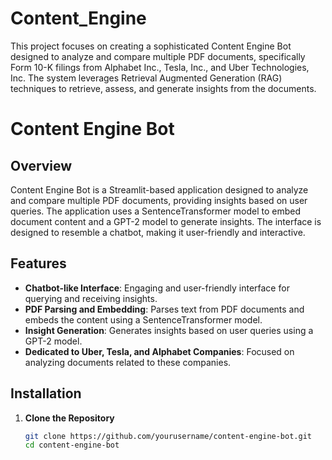 # Content_Engine
This project focuses on creating a sophisticated Content Engine Bot designed to analyze and compare multiple PDF documents, specifically Form 10-K filings from Alphabet Inc., Tesla, Inc., and Uber Technologies, Inc. The system leverages Retrieval Augmented Generation (RAG) techniques to retrieve, assess, and generate insights from the documents.
# Content Engine Bot

## Overview
Content Engine Bot is a Streamlit-based application designed to analyze and compare multiple PDF documents, providing insights based on user queries. The application uses a SentenceTransformer model to embed document content and a GPT-2 model to generate insights. The interface is designed to resemble a chatbot, making it user-friendly and interactive.

## Features
- **Chatbot-like Interface**: Engaging and user-friendly interface for querying and receiving insights.
- **PDF Parsing and Embedding**: Parses text from PDF documents and embeds the content using a SentenceTransformer model.
- **Insight Generation**: Generates insights based on user queries using a GPT-2 model.
- **Dedicated to Uber, Tesla, and Alphabet Companies**: Focused on analyzing documents related to these companies.

## Installation

1. **Clone the Repository**
   ```bash
   git clone https://github.com/yourusername/content-engine-bot.git
   cd content-engine-bot
